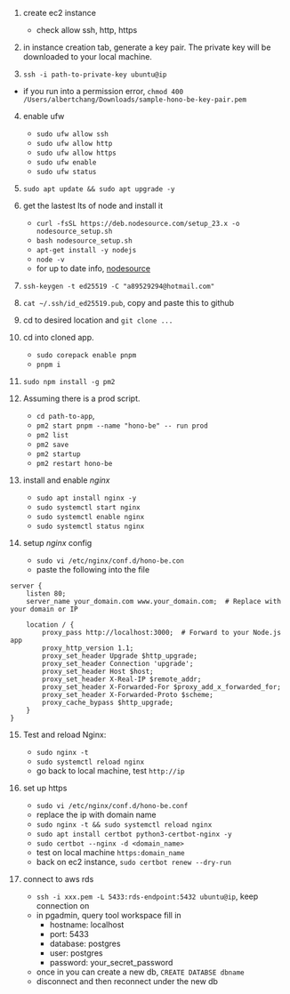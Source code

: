 1. create ec2 instance

   - check allow ssh, http, https

2. in instance creation tab, generate a key pair. The private key will be downloaded to your local machine.
3. `ssh -i path-to-private-key ubuntu@ip`

- if you run into a permission error, `chmod 400 /Users/albertchang/Downloads/sample-hono-be-key-pair.pem`

4.  enable ufw

    - `sudo ufw allow ssh`
    - `sudo ufw allow http`
    - `sudo ufw allow https`
    - `sudo ufw enable`
    - `sudo ufw status`

5.  `sudo apt update && sudo apt upgrade -y`
6.  get the lastest lts of node and install it

    - `curl -fsSL https://deb.nodesource.com/setup_23.x -o nodesource_setup.sh`
    - `bash nodesource_setup.sh`
    - `apt-get install -y nodejs`
    - `node -v`
    - for up to date info, [nodesource](https://github.com/nodesource/distributions)

7.  `ssh-keygen -t ed25519 -C "a89529294@hotmail.com"`
8.  `cat ~/.ssh/id_ed25519.pub`, copy and paste this to github
9.  cd to desired location and `git clone ...`
10. cd into cloned app.

    - `sudo corepack enable pnpm`
    - `pnpm i`

11. `sudo npm install -g pm2`
12. Assuming there is a prod script.

    - `cd path-to-app`,
    - `pm2 start pnpm --name "hono-be" -- run prod`
    - `pm2 list`
    - `pm2 save`
    - `pm2 startup`
    - `pm2 restart hono-be`

13. install and enable _nginx_

    - `sudo apt install nginx -y`
    - `sudo systemctl start nginx`
    - `sudo systemctl enable nginx`
    - `sudo systemctl status nginx`

14. setup _nginx_ config

    - `sudo vi /etc/nginx/conf.d/hono-be.con`
    - paste the following into the file

```nginx
server {
    listen 80;
    server_name your_domain.com www.your_domain.com;  # Replace with your domain or IP

    location / {
        proxy_pass http://localhost:3000;  # Forward to your Node.js app
        proxy_http_version 1.1;
        proxy_set_header Upgrade $http_upgrade;
        proxy_set_header Connection 'upgrade';
        proxy_set_header Host $host;
        proxy_set_header X-Real-IP $remote_addr;
        proxy_set_header X-Forwarded-For $proxy_add_x_forwarded_for;
        proxy_set_header X-Forwarded-Proto $scheme;
        proxy_cache_bypass $http_upgrade;
    }
}
```

15. Test and reload Nginx:

    - `sudo nginx -t`
    - `sudo systemctl reload nginx`
    - go back to local machine, test `http://ip`

16. set up https

    - `sudo vi /etc/nginx/conf.d/hono-be.conf`
    - replace the ip with domain name
    - `sudo nginx -t && sudo systemctl reload nginx`
    - `sudo apt install certbot python3-certbot-nginx -y`
    - `sudo certbot --nginx -d <domain_name>`
    - test on local machine `https:domain_name`
    - back on ec2 instance, `sudo certbot renew --dry-run`

17. connect to aws rds
    - `ssh -i xxx.pem -L 5433:rds-endpoint:5432 ubuntu@ip`, keep connection on
    - in pgadmin, query tool workspace fill in
      - hostname: localhost
      - port: 5433
      - database: postgres
      - user: postgres
      - password: your_secret_password
    - once in you can create a new db, `CREATE DATABSE dbname`
    - disconnect and then reconnect under the new db
